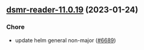

## [dsmr-reader-11.0.19](https://github.com/truecharts/charts/compare/dsmr-reader-11.0.18...dsmr-reader-11.0.19) (2023-01-24)

### Chore

- update helm general non-major ([#6689](https://github.com/truecharts/charts/issues/6689))
  
  